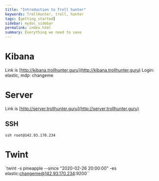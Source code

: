 ```yaml
---
title: "Introduction to Troll hunter"
keywords: TrollHunter, troll, hunter
tags: [getting_started]
sidebar: mydoc_sidebar
permalink: index.html
summary: Everything we need to save
---
```


# Kibana

Link is [http://kibana.trollhunter.guru](http://kibana.trollhunter.guru)
Login: elastic, mdp: changeme

# Server

Link is [http://server.trollhunter.guru](http://server.trollhunter.guru)

## SSH
`ssh root@142.93.170.234`


# Twint

`twint -s pineapple --since "2020-02-26 20:00:00" -es elastic:changeme@142.93.170.234:9200``

